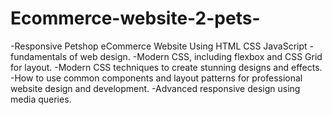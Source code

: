 # Ecommerce-website-2-pets-
-Responsive Petshop eCommerce Website Using HTML CSS JavaScript
-fundamentals of web design.
-Modern CSS, including flexbox and CSS Grid for layout.
-Modern CSS techniques to create stunning designs and effects.
-How to use common components and layout patterns for professional website design and development.
-Advanced responsive design using media queries.

